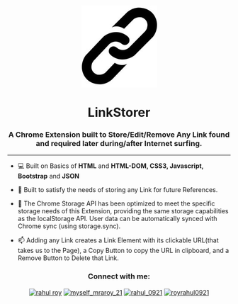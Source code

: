 <p align="center"><img align="center" src="logolink.jpg" alt="MyLogo"/></p>
<h1 align="center">LinkStorer</h1>
<h3 align="center">A Chrome Extension built to Store/Edit/Remove Any Link found and required later during/after Internet surfing.</h3>

---

- 💻 Built on Basics of **HTML** and **HTML-DOM, CSS3, Javascript, Bootstrap** and **JSON**

- 🌱 Built to satisfy the needs of storing any Link for future References. 

- 💬 The Chrome Storage API has been optimized to meet the specific storage needs of this Extension, providing the same storage capabilities as the localStorage API.
      User data can be automatically synced with Chrome sync (using storage.sync).

- 📫 Adding any Link creates a Link Element with its clickable URL(that takes us to the Page), a Copy Button to copy the URL in clipboard, and a Remove Button to Delete that Link.  


<h3 align="center">Connect with me:</h3>
<p align="center">
<a href="https://linkedin.com/in/rahul roy" target="blank"><img align="center" src="https://raw.githubusercontent.com/rahuldkjain/github-profile-readme-generator/master/src/images/icons/Social/linked-in-alt.svg" alt="rahul roy" height="30" width="40" /></a>
<a href="https://instagram.com/myself_mraroy_21" target="blank"><img align="center" src="https://raw.githubusercontent.com/rahuldkjain/github-profile-readme-generator/master/src/images/icons/Social/instagram.svg" alt="myself_mraroy_21" height="30" width="40" /></a>
<a href="https://www.facebook.com/profile.php?id=100030395655071" target="blank"><img align="center" src="https://github.com/rahuldkjain/github-profile-readme-generator/blob/master/src/images/icons/Social/facebook.svg" alt="rahul_0921" height="30" width="40" /></a>
<a href="https://auth.geeksforgeeks.org/user/royrahul0921" target="blank"><img align="center" src="https://raw.githubusercontent.com/rahuldkjain/github-profile-readme-generator/master/src/images/icons/Social/geeks-for-geeks.svg" alt="royrahul0921" height="30" width="40" /></a>
</p>
